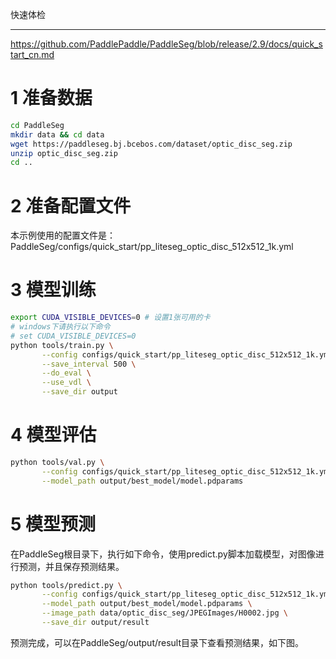 快速体检
_________________________________

https://github.com/PaddlePaddle/PaddleSeg/blob/release/2.9/docs/quick_start_cn.md


# 1 准备数据
```bash
cd PaddleSeg
mkdir data && cd data
wget https://paddleseg.bj.bcebos.com/dataset/optic_disc_seg.zip
unzip optic_disc_seg.zip
cd ..
```

# 2 准备配置文件
本示例使用的配置文件是：PaddleSeg/configs/quick_start/pp_liteseg_optic_disc_512x512_1k.yml


# 3 模型训练

```bash
export CUDA_VISIBLE_DEVICES=0 # 设置1张可用的卡
# windows下请执行以下命令
# set CUDA_VISIBLE_DEVICES=0
python tools/train.py \
       --config configs/quick_start/pp_liteseg_optic_disc_512x512_1k.yml \
       --save_interval 500 \
       --do_eval \
       --use_vdl \
       --save_dir output
```

# 4 模型评估
```bash
python tools/val.py \
       --config configs/quick_start/pp_liteseg_optic_disc_512x512_1k.yml \
       --model_path output/best_model/model.pdparams
```

# 5 模型预测
在PaddleSeg根目录下，执行如下命令，使用predict.py脚本加载模型，对图像进行预测，并且保存预测结果。
```bash
python tools/predict.py \
       --config configs/quick_start/pp_liteseg_optic_disc_512x512_1k.yml \
       --model_path output/best_model/model.pdparams \
       --image_path data/optic_disc_seg/JPEGImages/H0002.jpg \
       --save_dir output/result
```

预测完成，可以在PaddleSeg/output/result目录下查看预测结果，如下图。
